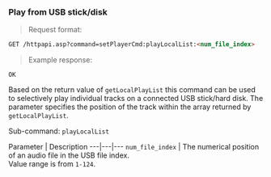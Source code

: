 ### Play from USB stick/disk
> Request format:

```html
GET /httpapi.asp?command=setPlayerCmd:playLocalList:<num_file_index>
```

> Example response:

```plaintext
OK
```

Based on the return value of `getLocalPlayList` this command can be used to selectively play individual tracks on a connected USB stick/hard disk. The parameter <index> specifies the position of the track within the array returned by `getLocalPlayList`.

Sub-command: `playLocalList`

Parameter | Description
---|---|---
`num_file_index` | The numerical position of an audio file in the USB file index.<br>Value range is from `1-124`.